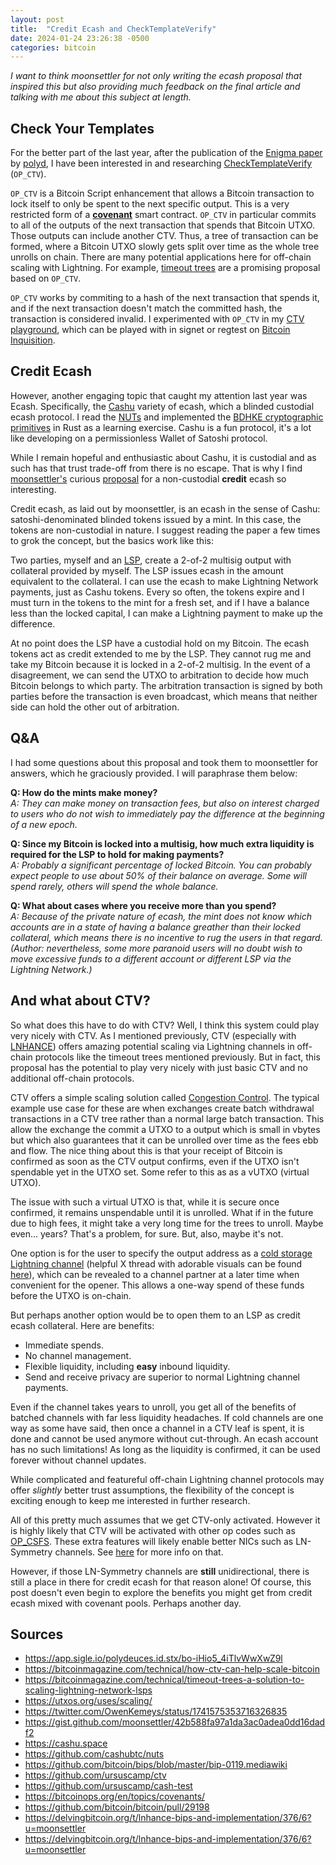 ```yaml
---
layout: post
title:  "Credit Ecash and CheckTemplateVerify"
date: 2024-01-24 23:26:38 -0500
categories: bitcoin
---
```


_I want to think moonsettler for not only writing the ecash proposal that inspired this but also providing much feedback on the final article and talking with me about this subject at length._

## Check Your Templates

For the better part of the last year, after the publication of the [Enigma paper](https://app.sigle.io/polydeuces.id.stx/bo-iHio5_4iTlvWwXwZ9l) by [polyd](https://twitter.com/Polyd_), I have been interested in and researching [CheckTemplateVerify](https://github.com/bitcoin/bips/blob/master/bip-0119.mediawiki) (`OP_CTV`).

`OP_CTV` is a Bitcoin Script enhancement that allows a Bitcoin transaction to lock itself to only be spent to the next specific output. This is a very restricted form of a [__covenant__](https://bitcoinops.org/en/topics/covenants/) smart contract. `OP_CTV` in particular commits to all of the outputs of the next transaction that spends that Bitcoin UTXO. Those outputs can include another CTV. Thus, a tree of transaction can be formed, where a Bitcoin UTXO slowly gets split over time as the whole tree unrolls on chain. There are many potential applications here for off-chain scaling with Lightning. For example, [timeout trees](https://bitcoinmagazine.com/technical/timeout-trees-a-solution-to-scaling-lightning-network-lsps) are a promising proposal based on `OP_CTV`.

`OP_CTV` works by commiting to a hash of the next transaction that spends it, and if the next transaction doesn't match the committed hash, the transaction is considered invalid. I experimented with `OP_CTV` in my [CTV playground](https://github.com/ursuscamp/ctv), which can be played with in signet or regtest on [Bitcoin Inquisition](https://github.com/bitcoin-inquisition/bitcoin).

## Credit Ecash

However, another engaging topic that caught my attention last year was Ecash. Specifically, the [Cashu](https://cashu.space) variety of ecash, which a blinded custodial ecash protocol. I read the [NUTs](https://github.com/cashubtc/nuts) and implemented the [BDHKE cryptographic primitives](https://github.com/ursuscamp/cash-test) in Rust as a learning exercise. Cashu is a fun protocol, it's a lot like developing on a permissionless Wallet of Satoshi protocol.

While I remain hopeful and enthusiastic about Cashu, it is custodial and as such has that trust trade-off from there is no escape. That is why I find [moonsettler's](https://twitter.com/4moonsettler) curious [proposal](https://gist.github.com/moonsettler/42b588fa97a1da3ac0adea0dd16dadf2) for a non-custodial **credit** ecash so interesting.

Credit ecash, as laid out by moonsettler, is an ecash in the sense of Cashu: satoshi-denominated blinded tokens issued by a mint. In this case, the tokens are non-custodial in nature. I suggest reading the paper a few times to grok the concept, but the basics work like this:

Two parties, myself and an [LSP](https://guide.bolt.fun/guide/lsp), create a 2-of-2 multisig output with collateral provided by myself. The LSP issues ecash in the amount equivalent to the collateral. I can use the ecash to make Lightning Network payments, just as Cashu tokens. Every so often, the tokens expire and I must turn in the tokens to the mint for a fresh set, and if I have a balance less than the locked capital, I can make a Lightning payment to make up the difference.

At no point does the LSP have a custodial hold on my Bitcoin. The ecash tokens act as credit extended to me by the LSP. They cannot rug me and take my Bitcoin because it is locked in a 2-of-2 multisig. In the event of a disagreement, we can send the UTXO to arbitration to decide how much Bitcoin belongs to which party. The arbitration transaction is signed by both parties before the transaction is even broadcast, which means that neither side can hold the other out of arbitration.

## Q&A

I had some questions about this proposal and took them to moonsettler for answers, which he graciously provided. I will paraphrase them below:

__Q: How do the mints make money?__<br>
_A: They can make money on transaction fees, but also on interest charged to users who do not wish to immediately pay the difference at the beginning of a new epoch._

__Q: Since my Bitcoin is locked into a multisig, how much extra liquidity is required for the LSP to hold for making payments?__<br>
_A: Probably a significant percentage of locked Bitcoin. You can probably expect people to use about 50% of their balance on average. Some will spend rarely, others will spend the whole balance._

__Q: What about cases where you receive more than you spend?__<br>
_A: Because of the private nature of ecash, the mint does not know which accounts are in a state of having a balance greather than their locked collateral, which means there is no incentive to rug the users in that regard. (Author: nevertheless, some more paranoid users will no doubt wish to move excessive funds to a different account or different LSP via the Lightning Network.)_

## And what about CTV?

So what does this have to do with CTV? Well, I think this system could play very nicely with CTV. As I mentioned previously, CTV (especially with [LNHANCE](https://github.com/bitcoin/bitcoin/pull/29198)) offers amazing potential scaling via Lightning channels in off-chain protocols like the timeout trees mentioned previously. But in fact, this proposal has the potential to play very nicely with just basic CTV and no additional off-chain protocols.

CTV offers a simple scaling solution called [Congestion Control](https://utxos.org/uses/scaling/). The typical example use case for these are when exchanges create batch withdrawal transactions in a CTV tree rather than a normal large batch transaction. This allow the exchange the commit a UTXO to a output which is small in vbytes but which also guarantees that it can be unrolled over time as the fees ebb and flow. The nice thing about this is that your receipt of Bitcoin is confirmed as soon as the CTV output confirms, even if the UTXO isn't spendable yet in the UTXO set. Some refer to this as as a vUTXO (virtual UTXO).

The issue with such a virtual UTXO is that, while it is secure once confirmed, it remains unspendable until it is unrolled. What if in the future due to high fees, it might take a very long time for the trees to unroll. Maybe even... years? That's a problem, for sure. But, also, maybe it's not.

One option is for the user to specify the output address as a [cold storage Lightning channel](https://utxos.org/uses/batch-channels/) (helpful X thread with adorable visuals can be found [here](https://twitter.com/OwenKemeys/status/1741575353716326835)), which can be revealed to a channel partner at a later time when convenient for the opener. This allows a one-way spend of these funds before the UTXO is on-chain.

But perhaps another option would be to open them to an LSP as credit ecash collateral. Here are benefits:

* Immediate spends.
* No channel management.
* Flexible liquidity, including __easy__ inbound liquidity.
* Send and receive privacy are superior to normal Lightning channel payments.

Even if the channel takes years to unroll, you get all of the benefits of batched channels with far less liquidity headaches. If cold channels are one way as some have said, then once a channel in a CTV leaf is spent, it is done and cannot be used anymore without cut-through. An ecash account has no such limitations! As long as the liquidity is confirmed, it can be used forever without channel updates.

While complicated and featureful off-chain Lightning channel protocols may offer _slightly_ better trust assumptions, the flexibility of the concept is exciting enough to keep me interested in further research.

All of this pretty much assumes that we get CTV-only activated. However it is highly likely that CTV will be activated with other op codes such as [OP_CSFS](https://github.com/reardencode/bips/blob/csfs/bip-csfs.mediawiki). These extra features will likely enable better NICs such as LN-Symmetry channels. See [here](https://delvingbitcoin.org/t/lnhance-bips-and-implementation/376/6?u=moonsettler) for more info on that.

However, if those LN-Symmetry channels are __still__ unidirectional, there is still a place in there for credit ecash for that reason alone! Of course, this post doesn't even begin to explore the benefits you might get from credit ecash mixed with covenant pools. Perhaps another day.

## Sources

* https://app.sigle.io/polydeuces.id.stx/bo-iHio5_4iTlvWwXwZ9l
* https://bitcoinmagazine.com/technical/how-ctv-can-help-scale-bitcoin
* https://bitcoinmagazine.com/technical/timeout-trees-a-solution-to-scaling-lightning-network-lsps
* https://utxos.org/uses/scaling/
* https://twitter.com/OwenKemeys/status/1741575353716326835
* https://gist.github.com/moonsettler/42b588fa97a1da3ac0adea0dd16dadf2
* https://cashu.space
* https://github.com/cashubtc/nuts
* https://github.com/bitcoin/bips/blob/master/bip-0119.mediawiki
* https://github.com/ursuscamp/ctv
* https://github.com/ursuscamp/cash-test
* https://bitcoinops.org/en/topics/covenants/
* https://github.com/bitcoin/bitcoin/pull/29198
* https://delvingbitcoin.org/t/lnhance-bips-and-implementation/376/6?u=moonsettler
* https://delvingbitcoin.org/t/lnhance-bips-and-implementation/376/6?u=moonsettler
